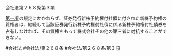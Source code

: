 会社法第２６８条第３項

[第一項](会社法＿＿＿＿第２６８条第１項)の規定にかかわらず、証券発行新株予約権付社債に付された新株予約権の質権者は、継続して当該証券発行新株予約権付社債に係る新株予約権付社債券を占有しなければ、その質権をもって株式会社その他の第三者に対抗することができない。

#会社法
#会社法/第２６８条
#会社法/第２６８条/第３項
